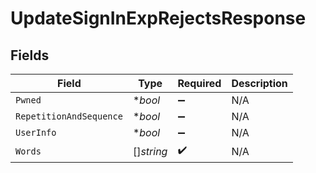 # UpdateSignInExpRejectsResponse


## Fields

| Field                   | Type                    | Required                | Description             |
| ----------------------- | ----------------------- | ----------------------- | ----------------------- |
| `Pwned`                 | **bool*                 | :heavy_minus_sign:      | N/A                     |
| `RepetitionAndSequence` | **bool*                 | :heavy_minus_sign:      | N/A                     |
| `UserInfo`              | **bool*                 | :heavy_minus_sign:      | N/A                     |
| `Words`                 | []*string*              | :heavy_check_mark:      | N/A                     |
